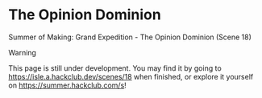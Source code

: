 # The Opinion Dominion
Summer of Making: Grand Expedition - The Opinion Dominion (Scene 18)
> [!WARNING]
> This page is still under development. You may find it by going to https://isle.a.hackclub.dev/scenes/18 when finished, or explore it yourself on https://summer.hackclub.com/s!